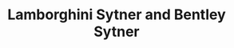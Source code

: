 ---
title: "Lamborghini Sytner and Bentley Sytner"
url: /birmingham/lamborghini-sytner-and-bentley-sytner/
shop: Autohaus
---